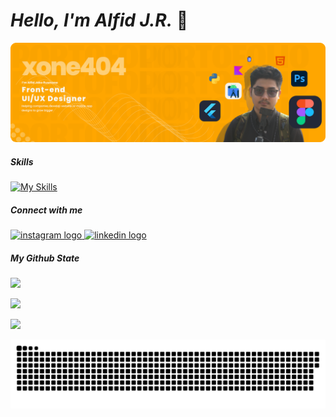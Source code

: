 # *****Hello, I'm Alfid J.R.***** 👋
![xone404](img/Desktop%20-%203%20(3).png)

##### Skills

[![My Skills](https://skillicons.dev/icons?i=java,py,flutter,kotlin,git,css,html,figma,ps&theme=light)](https://skillicons.dev)

##### Connect with me

<div align ="left">
  <a href="https://www.instagram.com/xone.zy" target="_blank">
    <img src="https://img.shields.io/static/v1?message=Instagram&logo=instagram&label=&color=E4405F&logoColor=white&labelColor=&style=for-the-badge" height="32" alt="instagram logo"  />
  </a>
  <a href="https://www.linkedin.com/in/alfidjr" target="_blank">
    <img src="https://img.shields.io/static/v1?message=LinkedIn&logo=linkedin&label=&color=0077B5&logoColor=white&labelColor=&style=for-the-badge" height="32" alt="linkedin logo"  />
  </a>
</div>


##### My Github State
![](https://github-readme-stats.vercel.app/api?username=xone404&theme=dark&hide_border=false&include_all_commits=false&count_private=false)<br/>

![](https://nirzak-streak-stats.vercel.app/?user=xone404&theme=dark&hide_border=false)<br/>

![](https://github-readme-stats.vercel.app/api/top-langs/?username=xone404&theme=dark&hide_border=false&include_all_commits=false&count_private=false&layout=compact)

<picture>
  <source media="(prefers-color-scheme: dark)" srcset="https://raw.githubusercontent.com/xone404/xone404/output/pacman-contribution-graph-dark.svg">
  <source media="(prefers-color-scheme: light)" srcset="https://raw.githubusercontent.com/xone404/xone404/output/pacman-contribution-graph.svg">
  <img src="https://raw.githubusercontent.com/xone404/xone404/output/snake.svg" alt="Snake animation" />
</picture>



###
